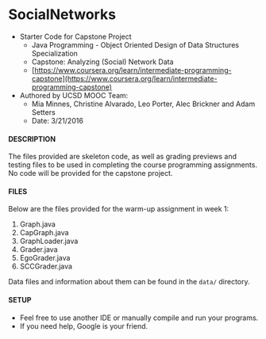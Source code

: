 # SocialNetworks
* Starter Code for Capstone Project
    * Java Programming - Object Oriented Design of Data Structures Specialization
    * Capstone: Analyzing (Social) Network Data
    * [https://www.coursera.org/learn/intermediate-programming-capstone](https://www.coursera.org/learn/intermediate-programming-capstone)
* Authored by UCSD MOOC Team:
    * Mia Minnes, Christine Alvarado, Leo Porter, Alec Brickner and Adam Setters
    * Date: 3/21/2016

#### DESCRIPTION
The files provided are skeleton code, as well as grading previews and testing files to be used in completing the course programming
assignments. No code will be provided for the capstone project.

#### FILES

Below are the files provided for the warm-up assignment in week 1:

1. Graph.java
2. CapGraph.java
3. GraphLoader.java
4. Grader.java
5. EgoGrader.java
6. SCCGrader.java

Data files and information about them can be found in the `data/` directory.

#### SETUP
* Feel free to use another IDE or manually compile and run your programs.
* If you need help, Google is your friend.
